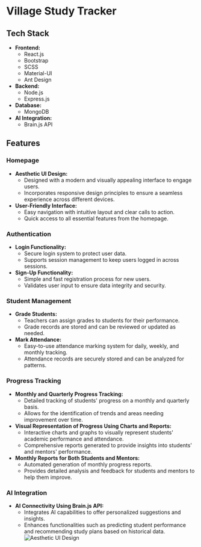 # Village Study Tracker

## Tech Stack

- **Frontend:**
  - React.js
  - Bootstrap
  - SCSS
  - Material-UI
  - Ant Design
- **Backend:**
  - Node.js
  - Express.js
- **Database:**
  - MongoDB
- **AI Integration:**
  - Brain.js API

## Features

### Homepage
- **Aesthetic UI Design:**
  - Designed with a modern and visually appealing interface to engage users.
  - Incorporates responsive design principles to ensure a seamless experience across different devices.
- **User-Friendly Interface:**
  - Easy navigation with intuitive layout and clear calls to action.
  - Quick access to all essential features from the homepage.

### Authentication
- **Login Functionality:**
  - Secure login system to protect user data.
  - Supports session management to keep users logged in across sessions.
- **Sign-Up Functionality:**
  - Simple and fast registration process for new users.
  - Validates user input to ensure data integrity and security.

### Student Management
- **Grade Students:**
  - Teachers can assign grades to students for their performance.
  - Grade records are stored and can be reviewed or updated as needed.
- **Mark Attendance:**
  - Easy-to-use attendance marking system for daily, weekly, and monthly tracking.
  - Attendance records are securely stored and can be analyzed for patterns.

### Progress Tracking
- **Monthly and Quarterly Progress Tracking:**
  - Detailed tracking of students' progress on a monthly and quarterly basis.
  - Allows for the identification of trends and areas needing improvement over time.
- **Visual Representation of Progress Using Charts and Reports:**
  - Interactive charts and graphs to visually represent students' academic performance and attendance.
  - Comprehensive reports generated to provide insights into students' and mentors' performance.
- **Monthly Reports for Both Students and Mentors:**
  - Automated generation of monthly progress reports.
  - Provides detailed analysis and feedback for students and mentors to help them improve.

### AI Integration
- **AI Connectivity Using Brain.js API:**
  - Integrates AI capabilities to offer personalized suggestions and insights.
  - Enhances functionalities such as predicting student performance and recommending study plans based on historical data.
![Aesthetic UI Design]("C:/Users/Ankita/Downloads/home.jpeg")
